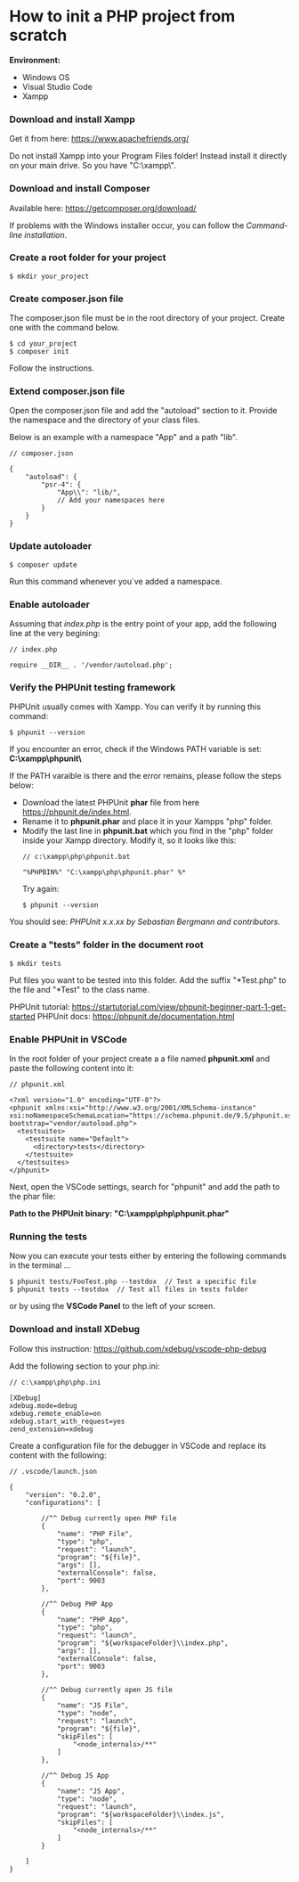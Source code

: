# How to init a PHP project from scratch

**Environment:**
- Windows OS
- Visual Studio Code
- Xampp

### Download and install Xampp

Get it from here: https://www.apachefriends.org/

Do not install Xampp into your Program Files folder! Instead install it directly on your main drive. So you have "C:\xampp\\".

### Download and install Composer

Available here: https://getcomposer.org/download/

If problems with the Windows installer occur, you can follow the *Command-line installation*.

### Create a root folder for your project
```
$ mkdir your_project
```

### Create composer.json file
The composer.json file must be in the root directory of your project. Create one with the command below.
```
$ cd your_project
$ composer init
```
Follow the instructions.

### Extend composer.json file

Open the composer.json file and add the "autoload" section to it. Provide the namespace and the directory of your class files.

Below is an example with a namespace "App" and a path "lib".

```
// composer.json

{
    "autoload": {
        "psr-4": {
            "App\\": "lib/",
            // Add your namespaces here
        }
    }
}
```

### Update autoloader
```
$ composer update
```
Run this command whenever you´ve added a namespace.

### Enable autoloader
Assuming that *index.php* is the entry point of your app, add the following line at the very begining:
```
// index.php

require __DIR__ . '/vendor/autoload.php';
```

### Verify the PHPUnit testing framework
PHPUnit usually comes with Xampp. You can verify it by running this command:
```
$ phpunit --version
```
If you encounter an error, check if the Windows PATH variable is set:
**C:\xampp\phpunit\\**

If the PATH varaible is there and the error remains, please follow the steps below:

- Download the latest PHPUnit **phar** file from here https://phpunit.de/index.html.
- Rename it to **phpunit.phar** and place it in your Xampps "php" folder.
- Modify the last line in **phpunit.bat** which you find in the "php" folder inside your Xampp directory. Modify it, so it looks like this: 
    ```
    // c:\xampp\php\phpunit.bat

    "%PHPBIN%" "C:\xampp\php\phpunit.phar" %*
    ```
    Try again:
    ```
    $ phpunit --version
    ```
You should see:
*PHPUnit x.x.xx by Sebastian Bergmann and contributors.*

### Create a "tests" folder in the document root
```
$ mkdir tests
```
Put files you want to be tested into this folder. Add the suffix "*Test.php" to the file and "*Test" to the class name. 

PHPUnit tutorial: https://startutorial.com/view/phpunit-beginner-part-1-get-started
PHPUnit docs: https://phpunit.de/documentation.html

### Enable PHPUnit in VSCode
In the root folder of your project create a a file named **phpunit.xml** and paste the following content into it:
```
// phpunit.xml

<?xml version="1.0" encoding="UTF-8"?>
<phpunit xmlns:xsi="http://www.w3.org/2001/XMLSchema-instance" xsi:noNamespaceSchemaLocation="https://schema.phpunit.de/9.5/phpunit.xsd" bootstrap="vendor/autoload.php">
  <testsuites>
    <testsuite name="Default">
      <directory>tests</directory>
    </testsuite>
  </testsuites>
</phpunit>
```
Next, open the VSCode settings, search for "phpunit" and add the path to the phar file:

**Path to the PHPUnit binary: "C:\xampp\php\phpunit.phar"**

### Running the tests 
Now you can execute your tests either by entering the following commands in the terminal ...
```
$ phpunit tests/FooTest.php --testdox  // Test a specific file
$ phpunit tests --testdox  // Test all files in tests folder
```
or by using the **VSCode Panel** to the left of your screen.

### Download and install XDebug

Follow this instruction: https://github.com/xdebug/vscode-php-debug

Add the following section to your php.ini:
```
// c:\xampp\php\php.ini

[XDebug]
xdebug.mode=debug
xdebug.remote_enable=on
xdebug.start_with_request=yes
zend_extension=xdebug
```

Create a configuration file for the debugger in VSCode and replace its content with the following:
```
// .vscode/launch.json

{
    "version": "0.2.0",
    "configurations": [

        //^^ Debug currently open PHP file
        {
            "name": "PHP File",
            "type": "php",
            "request": "launch",
            "program": "${file}",
            "args": [],
            "externalConsole": false,
            "port": 9003
        },

        //^^ Debug PHP App
        {
            "name": "PHP App",
            "type": "php",
            "request": "launch",
            "program": "${workspaceFolder}\\index.php",
            "args": [],
            "externalConsole": false,
            "port": 9003
        },

        //^^ Debug currently open JS file
        {
            "name": "JS File",
            "type": "node",
            "request": "launch",
            "program": "${file}",
            "skipFiles": [
                "<node_internals>/**"
            ]
        },

        //^^ Debug JS App
        {
            "name": "JS App",
            "type": "node",
            "request": "launch",
            "program": "${workspaceFolder}\\index.js",
            "skipFiles": [
                "<node_internals>/**"
            ]
        }

    ]
}
```